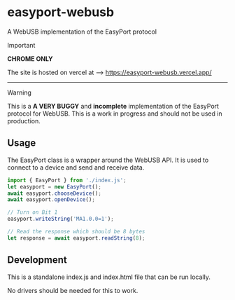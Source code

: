 # easyport-webusb

A WebUSB implementation of the EasyPort protocol


> [!IMPORTANT]
> **CHROME ONLY**

The site is hosted on vercel at --> https://easyport-webusb.vercel.app/


---

> [!WARNING]
This is a **A VERY BUGGY** and **incomplete** implementation of the EasyPort protocol for WebUSB. This is a work in progress and should not be used in production.

## Usage

The EasyPort class is a wrapper around the WebUSB API. It is used to connect to a device and send and receive data.



```js
import { EasyPort } from './index.js';
let easyport = new EasyPort();
await easyport.chooseDevice();
await easyport.openDevice();

// Turn on Bit 1
easyport.writeString('MA1.0.0=1'); 

// Read the response which should be 8 bytes
let response = await easyport.readString(8);
```


## Development

This is a standalone index.js and index.html file that can be run locally.

No drivers should be needed for this to work.